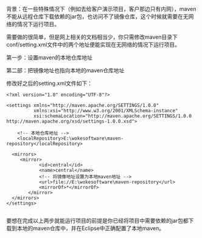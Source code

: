 背景：在一些特殊情况下（例如去给客户演示项目，客户那边只有内网），maven不能从远程仓库下载依赖的jar包，也访问不了镜像仓库，这个时候就需要在无网络的情况下运行项目。

需要做的很简单，但是网上相关的文档相当少，你只需修改maven目录下conf/setting.xml文件中的两个地址便能实现在无网络的情况下运行项目。

第一步：设置maven的本地仓库地址

第二部：把镜像地址也指向本地的maven仓库地址

修改好之后的setting.xml文件如下：

```
<?xml version="1.0" encoding="UTF-8"?>
 
<settings xmlns="http://maven.apache.org/SETTINGS/1.0.0"
          xmlns:xsi="http://www.w3.org/2001/XMLSchema-instance"
          xsi:schemaLocation="http://maven.apache.org/SETTINGS/1.0.0 http://maven.apache.org/xsd/settings-1.0.0.xsd">
 
	<!-- 本地仓库地址 -->
	<localRepository>E:\wokesoftware\maven-repository</localRepository>
	
  <mirrors>
	 <mirror>
            <id>central</id>
            <name>central</name>
            <!-- 将镜像地址设置为本地maven地址 -->
            <url>file://E:\wokesoftware\maven-repository</url>
            <mirrorOf>*</mirrorOf>
        </mirror>
  </mirrors>
</settings>


```

要想在完成以上两步就能运行项目的前提是你已经将项目中需要依赖的jar包都下载到本地的maven仓库中，并在Eclipse中正确配置了本地maven。
